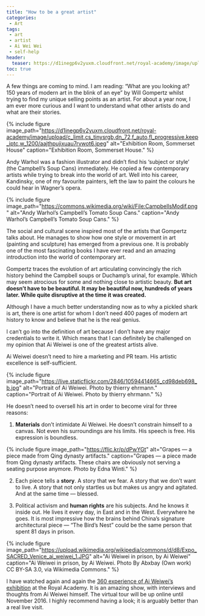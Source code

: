 ```yaml
---
title: "How to be a great artist"
categories:
 - Art
tags:
 - art
 - artist
 - Ai Wei Wei
 - self-help
header:
  teaser: https://d1inegp6v2yuxm.cloudfront.net/royal-academy/image/upload/c_limit,cs_tinysrgb,dn_72,f_auto,fl_progressive.keep_iptc,w_1200/aajthpujixuau7rvwot6.jpeg
toc: true
---   
```


A few things are coming to mind. I am reading: “What are you looking at? 150 years of modern art in the blink of an eye” by Will Gompertz whilst trying to find my unique selling points as an artist. For about a year now, I am ever more curious and I want to understand what other artists do and what are their stories.

{% include figure image_path="https://d1inegp6v2yuxm.cloudfront.net/royal-academy/image/upload/c_limit,cs_tinysrgb,dn_72,f_auto,fl_progressive.keep_iptc,w_1200/aajthpujixuau7rvwot6.jpeg" alt="Exhibition Room, Sommerset House" caption="Exhibition Room, Sommerset House." %}

Andy Warhol was a fashion illustrator and didn’t find his ‘subject or style’ (the Campbell’s Soup Cans) immediately. He copied a few contemporary artists while trying to break into the world of art. Well into his career, Kandinsky, one of my favourite painters, left the law to paint the colours he could hear in Wagner’s opera.

{% include figure image_path="https://commons.wikimedia.org/wiki/File:CampbellsModif.png" alt="Andy Warhol’s Campbell’s Tomato Soup Cans." caption="Andy Warhol’s Campbell’s Tomato Soup Cans." %}


The social and cultural scene inspired most of the artists that Gompertz talks about. He manages to show how one style or movement in art (painting and sculpture) has emerged from a previous one. It is probably one of the most fascinating books I have ever read and an amazing introduction into the world of contemporary art.

Gompertz traces the evolution of art articulating convincingly the rich history behind the Campbell soups or Duchamp’s urinal, for example. Which may seem atrocious for some and nothing close to artistic beauty. **But art doesn’t have to be beautiful. It may be beautiful now, hundreds of years later. While quite disruptive at the time it was created.**

Although I have a much better understanding now as to why a pickled shark is art, there is one artist for whom I don’t need 400 pages of modern art history to know and believe that he is the real genius.

I can’t go into the definition of art because I don’t have any major credentials to write it. Which means that I can definitely be challenged on my opinion that Ai Weiwei is one of the greatest artists alive.

Ai Weiwei doesn’t need to hire a marketing and PR team. His artistic excellence is self-sufficient.

{% include figure image_path="https://live.staticflickr.com/2846/10594414665_cd98deb698_b.jpg" alt="Portrait of Ai Weiwei. Photo by thierry ehrmann." caption="Portrait of Ai Weiwei. Photo by thierry ehrmann." %}


He doesn’t need to oversell his art in order to become viral for three reasons:

1. **Materials** don’t intimidate Ai Weiwei. He doesn’t constrain himself to a canvas. Not even his surroundings are his limits. His speech is free. His expression is boundless.

{% include figure image_path="https://flic.kr/p/dPwYGt" alt="Grapes — a piece made from Qing dynasty artifacts." caption="Grapes — a piece made from Qing dynasty artifacts. These chairs are obviously not serving a seating purpose anymore. Photo by Edna Winti." %}


2. Each piece tells a **story**. A story that we fear. A story that we don’t want to live. A story that not only startles us but makes us angry and agitated. And at the same time — blessed.

3. Political activism and **human rights** are his subjects. And he knows it inside out. He lives it every day, in East and in the West. Everywhere he goes. It is most impressive how the brains behind China’s signature architectural piece — “The Bird’s Nest” could be the same person that spent 81 days in prison.

{% include figure image_path="https://upload.wikimedia.org/wikipedia/commons/d/d8/Expo_SACRED_Venice_ai_weiwei_1.JPG" alt="Ai Weiwei in prison, by Ai Weiwei" caption="Ai Weiwei in prison, by Ai Weiwei. Photo By Abxbay (Own work) CC BY-SA 3.0, via Wikimedia Commons." %}


I have watched again and again the [360 experience of Ai Weiwei’s exhibition](https://www.royalacademy.org.uk/exhibition/ai-weiwei-360) at the Royal Academy. It is an amazing show, with interviews and thoughts from Ai Weiwei himself. The virtual tour will be up online until November 2016. I highly recommend having a look; it is arguably better than a real live visit.